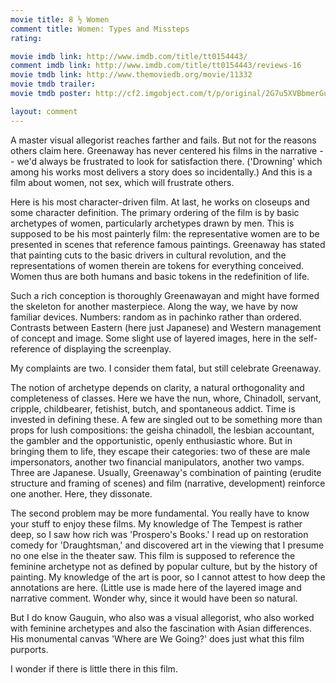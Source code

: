```yaml
---
movie title: 8 ½ Women
comment title: Women: Types and Missteps
rating: 

movie imdb link: http://www.imdb.com/title/tt0154443/
comment imdb link: http://www.imdb.com/title/tt0154443/reviews-16
movie tmdb link: http://www.themoviedb.org/movie/11332
movie tmdb trailer: 
movie tmdb poster: http://cf2.imgobject.com/t/p/original/2G7u5XVBbmerGu9Wa5K8pE6sp0M.jpg

layout: comment
---
```


A master visual allegorist reaches farther and fails. But not for the reasons others claim here. Greenaway has never centered his films in the narrative -- we'd always be frustrated to look for satisfaction there. ('Drowning' which among his works most delivers a story does so incidentally.) And this is a film about women, not sex, which will frustrate others.

Here is his most character-driven film. At last, he works on closeups and some character definition. The primary ordering of the film is by basic archetypes of women, particularly archetypes drawn by men. This is supposed to be his most painterly film: the representative women are to be presented in scenes that reference famous paintings. Greenaway has stated that painting cuts to the basic drivers in cultural revolution, and the representations of women therein are tokens for everything conceived. Women thus are both humans and basic tokens in the redefinition of life.

Such a rich conception is thoroughly Greenawayan and might have formed the skeleton for another masterpiece. Along the way, we have by now familiar devices. Numbers: random as in pachinko rather than ordered. Contrasts between Eastern (here just Japanese) and Western management of concept and image. Some slight use of layered images, here in the self-reference of displaying the screenplay.

My complaints are two. I consider them fatal, but still celebrate Greenaway.

The notion of archetype depends on clarity, a natural orthogonality and completeness of classes. Here we have the nun, whore, Chinadoll, servant, cripple, childbearer, fetishist, butch, and spontaneous addict. Time is invested in defining these. A few are singled out to be something more than props for lush compositions: the geisha chinadoll, the lesbian accountant, the gambler and the opportunistic, openly enthusiastic whore. But in bringing them to life, they escape their categories: two of these are male impersonators, another two financial manipulators, another two vamps. Three are Japanese. Usually, Greenaway's combination of painting (erudite structure and framing of scenes) and film (narrative, development) reinforce one another. Here, they dissonate.

The second problem may be more fundamental. You really have to know your stuff to enjoy these films. My knowledge of The Tempest is rather deep, so I saw how rich was 'Prospero's Books.' I read up on restoration comedy for 'Draughtsman,' and discovered art in the viewing that I presume no one else in the theater saw. This film is supposed to reference the feminine archetype not as defined by popular culture, but by the history of painting. My knowledge of the art is poor, so I cannot attest to how deep the annotations are here. (Little use is made here of the layered image and narrative comment. Wonder why, since it would have been so natural.

But I do know Gauguin, who also was a visual allegorist, who also worked with feminine archetypes and also the fascination with Asian differences. His monumental canvas 'Where are We Going?' does just what this film purports.

I wonder if there is little there in this film.